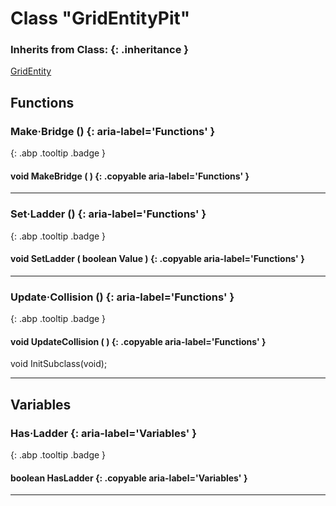 # Class "GridEntityPit"
### Inherits from Class: {: .inheritance }
[GridEntity](GridEntity.md)
## Functions
### Make·Bridge () {: aria-label='Functions' }
[ ](#){: .abp .tooltip .badge }
#### void MakeBridge ( ) {: .copyable aria-label='Functions' }

___ 
### Set·Ladder () {: aria-label='Functions' }
[ ](#){: .abp .tooltip .badge }
#### void SetLadder ( boolean Value ) {: .copyable aria-label='Functions' }

___ 
### Update·Collision () {: aria-label='Functions' }
[ ](#){: .abp .tooltip .badge }
#### void UpdateCollision ( ) {: .copyable aria-label='Functions' }
void InitSubclass(void); 
___ 
## Variables
### Has·Ladder {: aria-label='Variables' }
[ ](#){: .abp .tooltip .badge }
#### boolean HasLadder  {: .copyable aria-label='Variables' }

___ 
